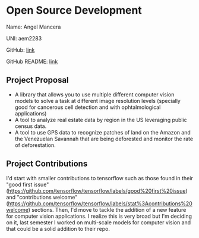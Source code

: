 # Open Source Development

Name: Angel Mancera

UNI: aem2283
  
GitHub: [link](https://github.com/ColumbiaMancera)

GitHub README: [link](https://github.com/ColumbiaMancera/ColumbiaMancera/blob/main/README.md)


## Project Proposal
- A library that allows you to use multiple different computer vision models to solve a task at different image resolution levels (specially good for cancerous cell detection and with ophtalmological applications)
- A tool to analyze real estate data by region in the US leveraging public census data. 
- A tool to use GPS data to recognize patches of land on the Amazon and the Venezuelan Savannah that are being deforested and monitor the rate of deforestation. 

## Project Contributions
I'd start with smaller contributions to tensorflow such as those found in their "good first issue" (https://github.com/tensorflow/tensorflow/labels/good%20first%20issue) and "contributions welcome" (https://github.com/tensorflow/tensorflow/labels/stat%3Acontributions%20welcome) sections. Then, I'd move to tackle the addition of a new feature for computer vision applications. I realize this is very broad but I'm deciding on it, last semester I worked on multi-scale models for computer vision and that could be a solid addition to their repo. 

